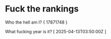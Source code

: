 # Fuck the rankings

Who the hell am I?
{ 17871748 }

What fucking year is it?
[ 2025-04-13T03:50:00Z ]

